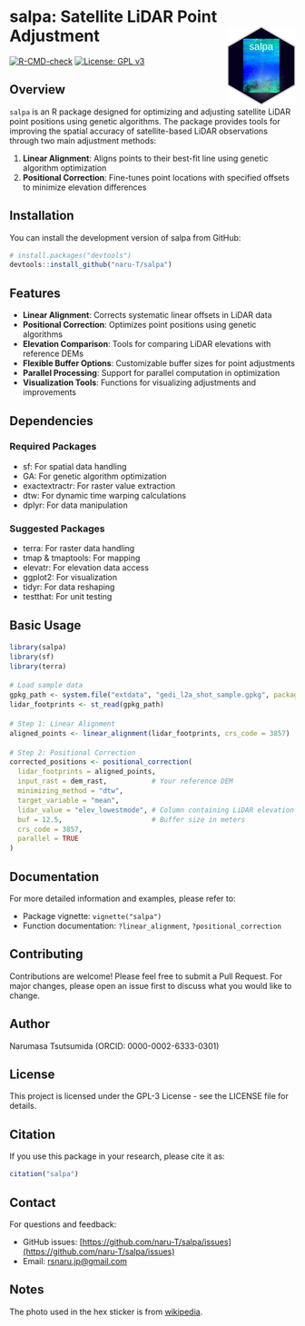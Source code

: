 # salpa: Satellite LiDAR Point Adjustment <img src="inst/hex/salpa_hex.png" align="right" height="139" />

<!-- badges: start -->
[![R-CMD-check](https://github.com/naru-T/salpa/workflows/R-CMD-check/badge.svg)](https://github.com/naru-T/salpa/actions)
[![License: GPL v3](https://img.shields.io/badge/License-GPLv3-blue.svg)](https://www.gnu.org/licenses/gpl-3.0)
<!-- badges: end -->

## Overview

`salpa` is an R package designed for optimizing and adjusting satellite LiDAR point positions using genetic algorithms. The package provides tools for improving the spatial accuracy of satellite-based LiDAR observations through two main adjustment methods:

1. **Linear Alignment**: Aligns points to their best-fit line using genetic algorithm optimization
2. **Positional Correction**: Fine-tunes point locations with specified offsets to minimize elevation differences

## Installation

You can install the development version of salpa from GitHub:

```r
# install.packages("devtools")
devtools::install_github("naru-T/salpa")
```

## Features

- **Linear Alignment**: Corrects systematic linear offsets in LiDAR data
- **Positional Correction**: Optimizes point positions using genetic algorithms
- **Elevation Comparison**: Tools for comparing LiDAR elevations with reference DEMs
- **Flexible Buffer Options**: Customizable buffer sizes for point adjustments
- **Parallel Processing**: Support for parallel computation in optimization
- **Visualization Tools**: Functions for visualizing adjustments and improvements

## Dependencies

### Required Packages
- sf: For spatial data handling
- GA: For genetic algorithm optimization
- exactextractr: For raster value extraction
- dtw: For dynamic time warping calculations
- dplyr: For data manipulation

### Suggested Packages
- terra: For raster data handling
- tmap & tmaptools: For mapping
- elevatr: For elevation data access
- ggplot2: For visualization
- tidyr: For data reshaping
- testthat: For unit testing

## Basic Usage

```r
library(salpa)
library(sf)
library(terra)

# Load sample data
gpkg_path <- system.file("extdata", "gedi_l2a_shot_sample.gpkg", package = "salpa")
lidar_footprints <- st_read(gpkg_path)

# Step 1: Linear Alignment
aligned_points <- linear_alignment(lidar_footprints, crs_code = 3857)

# Step 2: Positional Correction
corrected_positions <- positional_correction(
  lidar_footprints = aligned_points,
  input_rast = dem_rast,           # Your reference DEM
  minimizing_method = "dtw",
  target_variable = "mean",
  lidar_value = "elev_lowestmode", # Column containing LiDAR elevation values
  buf = 12.5,                      # Buffer size in meters
  crs_code = 3857,
  parallel = TRUE
)
```

## Documentation

For more detailed information and examples, please refer to:
- Package vignette: `vignette("salpa")`
- Function documentation: `?linear_alignment`, `?positional_correction`

## Contributing

Contributions are welcome! Please feel free to submit a Pull Request. For major changes, please open an issue first to discuss what you would like to change.

## Author

Narumasa Tsutsumida (ORCID: 0000-0002-6333-0301)

## License

This project is licensed under the GPL-3 License - see the LICENSE file for details.

## Citation

If you use this package in your research, please cite it as:

```r
citation("salpa")
```

## Contact

For questions and feedback:
- GitHub issues: [https://github.com/naru-T/salpa/issues](https://github.com/naru-T/salpa/issues)
- Email: rsnaru.jp@gmail.com 

## Notes

The photo used in the hex sticker is from [wikipedia](https://en.wikipedia.org/wiki/Salp#/media/File:Sea_Salp_Chain.jpg).